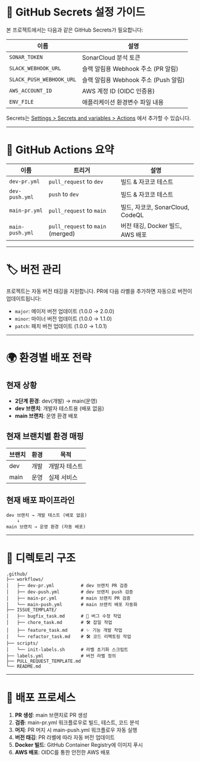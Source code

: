 # 🔐 GitHub Secrets 설정 가이드

본 프로젝트에서는 다음과 같은 GitHub Secrets가 필요합니다:

| 이름 | 설명 |
|------|------|
| `SONAR_TOKEN` | SonarCloud 분석 토큰 |
| `SLACK_WEBHOOK_URL` | 슬랙 알림용 Webhook 주소 (PR 알림) |
| `SLACK_PUSH_WEBHOOK_URL` | 슬랙 알림용 Webhook 주소 (Push 알림) |
| `AWS_ACCOUNT_ID` | AWS 계정 ID (OIDC 인증용) |
| `ENV_FILE` | 애플리케이션 환경변수 파일 내용 |

Secrets는 [Settings > Secrets and variables > Actions](../../settings/secrets/actions) 에서 추가할 수 있습니다.

---

# 🧪 GitHub Actions 요약

| 이름 | 트리거 | 설명 |
|------|--------|------|
| `dev-pr.yml` | `pull_request` to `dev` | 빌드 & 자코코 테스트 |
| `dev-push.yml` | `push` to `dev` | 빌드 & 자코코 테스트 |
| `main-pr.yml` | `pull_request` to `main` | 빌드, 자코코, SonarCloud, CodeQL |
| `main-push.yml` | `pull_request` to `main` (merged) | 버전 태깅, Docker 빌드, AWS 배포 |

---

# 🏷️ 버전 관리

프로젝트는 자동 버전 태깅을 지원합니다. PR에 다음 라벨을 추가하면 자동으로 버전이 업데이트됩니다:

- `major`: 메이저 버전 업데이트 (1.0.0 → 2.0.0)
- `minor`: 마이너 버전 업데이트 (1.0.0 → 1.1.0)  
- `patch`: 패치 버전 업데이트 (1.0.0 → 1.0.1)

---

# 🌍 환경별 배포 전략

## 현재 상황
- **2단계 환경**: dev(개발) → main(운영)
- **dev 브랜치**: 개발자 테스트용 (배포 없음)
- **main 브랜치**: 운영 환경 배포

## 현재 브랜치별 환경 매핑

| 브랜치 | 환경 | 목적           |
|--------|------|----------------|
| dev    | 개발 | 개발자 테스트   |
| main   | 운영 | 실제 서비스     |

## 현재 배포 파이프라인
```
dev 브랜치 → 개발 테스트 (배포 없음)
    ↓
main 브랜치 → 운영 환경 (자동 배포)
```

---

# 📁 디렉토리 구조

```
.github/
├── workflows/
│   ├── dev-pr.yml          # dev 브랜치 PR 검증
│   ├── dev-push.yml        # dev 브랜치 push 검증
│   ├── main-pr.yml         # main 브랜치 PR 검증
│   └── main-push.yml       # main 브랜치 배포 자동화
├── ISSUE_TEMPLATE/
│   ├── bugfix_task.md      # 🐛 버그 수정 작업
│   ├── chore_task.md       # 🛠️ 잡일 작업
│   ├── feature_task.md     # ✨ 기능 개발 작업
│   └── refactor_task.md    # 🛠 코드 리팩토링 작업
├── scripts/
│   └── init-labels.sh      # 라벨 초기화 스크립트
├── labels.yml              # 버전 라벨 정의
├── PULL_REQUEST_TEMPLATE.md
└── README.md
```

---

# 🚀 배포 프로세스

1. **PR 생성**: main 브랜치로 PR 생성
2. **검증**: main-pr.yml 워크플로우로 빌드, 테스트, 코드 분석
3. **머지**: PR 머지 시 main-push.yml 워크플로우 자동 실행
4. **버전 태깅**: PR 라벨에 따라 자동 버전 업데이트
5. **Docker 빌드**: GitHub Container Registry에 이미지 푸시
6. **AWS 배포**: OIDC를 통한 안전한 AWS 배포
